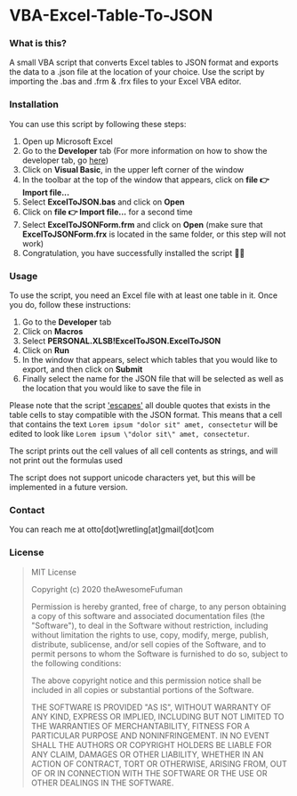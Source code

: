 # VBA-Excel-Table-To-JSON
### What is this?
A small VBA script that converts Excel tables to JSON format and exports the data to a .json file at the location of your choice. Use the script by importing the .bas and .frm & .frx files to your Excel VBA editor.

### Installation
You can use this script by following these steps:
1. Open up Microsoft Excel
2. Go to the **Developer** tab (For more information on how to show the developer tab, go [here](https://support.office.com/en-us/article/show-the-developer-tab-e1192344-5e56-4d45-931b-e5fd9bea2d45?omkt=en-001&ui=en-US&rs=en-001&ad=US))
3. Click on **Visual Basic**, in the upper left corner of the window
4. In the toolbar at the top of the window that appears, click on **file 👉 Import file...**
5. Select **ExcelToJSON.bas** and click on **Open**
6. Click on **file 👉 Import file...** for a second time
7. Select **ExcelToJSONForm.frm** and click on **Open** (make sure that **ExcelToJSONForm.frx** is located in the same folder, or this step will not work)
8. Congratulation, you have successfully installed the script **🎉🥳**

### Usage
To use the script, you need an Excel file with at least one table in it. Once you do, follow these instructions:
1. Go to the **Developer** tab
2. Click on **Macros**
3. Select **PERSONAL.XLSB!ExcelToJSON.ExcelToJSON**
4. Click on **Run**
5. In the window that appears, select which tables that you would like to export, and then click on **Submit**
6. Finally select the name for the JSON file that will be selected as well as the location that you would like to save the file in

Please note that the script ['escapes'](https://en.wikipedia.org/wiki/Escape_character#JavaScript) all double quotes that exists in the table cells to stay compatible with the JSON format. This means that a cell that contains the text `Lorem ipsum "dolor sit" amet, consectetur` will be edited to look like `Lorem ipsum \"dolor sit\" amet, consectetur`.

The script prints out the cell values of all cell contents as strings, and will not print out the formulas used

The script does not support unicode characters yet, but this will be implemented in a future version.

### Contact
You can reach me at otto[dot]wretling[at]gmail[dot]com

### License
> MIT License
> 
> Copyright (c) 2020 theAwesomeFufuman
> 
> Permission is hereby granted, free of charge, to any person obtaining
> a copy of this software and associated documentation files (the
> "Software"), to deal in the Software without restriction, including
> without limitation the rights to use, copy, modify, merge, publish,
> distribute, sublicense, and/or sell copies of the Software, and to
> permit persons to whom the Software is furnished to do so, subject to
> the following conditions:
> 
> The above copyright notice and this permission notice shall be
> included in all copies or substantial portions of the Software.
> 
> THE SOFTWARE IS PROVIDED "AS IS", WITHOUT WARRANTY OF ANY KIND,
> EXPRESS OR IMPLIED, INCLUDING BUT NOT LIMITED TO THE WARRANTIES OF
> MERCHANTABILITY, FITNESS FOR A PARTICULAR PURPOSE AND NONINFRINGEMENT.
> IN NO EVENT SHALL THE AUTHORS OR COPYRIGHT HOLDERS BE LIABLE FOR ANY
> CLAIM, DAMAGES OR OTHER LIABILITY, WHETHER IN AN ACTION OF CONTRACT,
> TORT OR OTHERWISE, ARISING FROM, OUT OF OR IN CONNECTION WITH THE
> SOFTWARE OR THE USE OR OTHER DEALINGS IN THE SOFTWARE.
